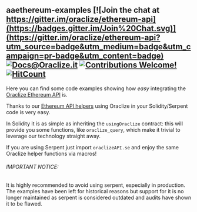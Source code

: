 

## aaethereum-examples [![Join the chat at https://gitter.im/oraclize/ethereum-api](https://badges.gitter.im/Join%20Chat.svg)](https://gitter.im/oraclize/ethereum-api?utm_source=badge&utm_medium=badge&utm_campaign=pr-badge&utm_content=badge) [![Docs@Oraclize.it](https://camo.githubusercontent.com/5e89710c6ae9ce0da822eec138ee1a2f08b34453/68747470733a2f2f696d672e736869656c64732e696f2f62616467652f646f63732d536c6174652d627269676874677265656e2e737667)](http://docs.oraclize.it) [![Contributions Welcome!](https://img.shields.io/badge/contributions-welcome-brightgreen.svg?style=flat)](https://github.com/oraclize/ethereum-examples/issues) [![HitCount](http://hits.dwyl.io/oraclize/ethereum-examples.svg)](http://hits.dwyl.io/oraclize/ethereum-examples)

Here you can find some code examples showing how *easy* integrating the [Oraclize Ethereum API](https://github.com/oraclize/ethereum-api) is.

Thanks to our [Ethereum API helpers](https://github.com/oraclize/ethereum-api) using Oraclize in your Solidity/Serpent code is very easy.

In Solidity it is as simple as inheriting the `usingOraclize` contract: this will provide you some functions, like `oraclize_query`, which make it trivial to leverage our technology straight away.

If you are using Serpent just import `oraclizeAPI.se` and enjoy the same Oraclize helper functions via macros!
###### IMPORTANT NOTICE:

It is highly recommended to avoid using serpent, especially in production. The examples have been left for historical reasons but support for it is no longer maintained as serpent is considered outdated and audits have shown it to be flawed.
